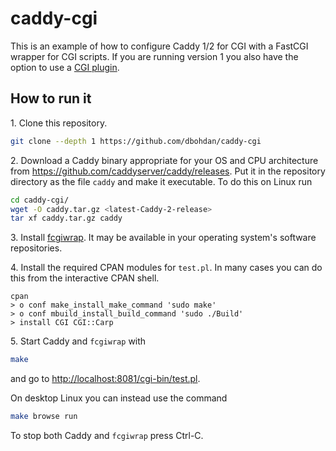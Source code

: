 # caddy-cgi

This is an example of how to configure Caddy 1/2 for CGI with a FastCGI wrapper for CGI scripts.  If you are running version 1 you also have the option to use a [CGI plugin](https://github.com/jung-kurt/caddy-cgi).


## How to run it

1\. Clone this repository.

```sh
git clone --depth 1 https://github.com/dbohdan/caddy-cgi
```

2\. Download a Caddy binary appropriate for your OS and CPU architecture from <https://github.com/caddyserver/caddy/releases>.  Put it in the repository directory as the file `caddy` and make it executable.  To do this on Linux run

```sh
cd caddy-cgi/
wget -O caddy.tar.gz <latest-Caddy-2-release>
tar xf caddy.tar.gz caddy
```

3\. Install [fcgiwrap](https://github.com/gnosek/fcgiwrap).  It may be available in your operating system's software repositories.

4\. Install the required CPAN modules for `test.pl`.  In many cases you can do this from the interactive CPAN shell.

```
cpan
> o conf make_install_make_command 'sudo make'
> o conf mbuild_install_build_command 'sudo ./Build'
> install CGI CGI::Carp
```

5\. Start Caddy and `fcgiwrap` with

```sh
make
```

and go to <http://localhost:8081/cgi-bin/test.pl>.

On desktop Linux you can instead use the command

```sh
make browse run
```

To stop both Caddy and `fcgiwrap` press Ctrl-C.
